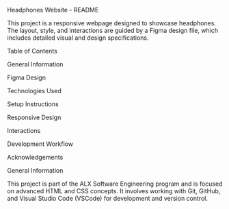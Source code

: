 Headphones Website - README

This project is a responsive webpage designed to showcase headphones. The layout, style, and interactions are guided by a Figma design file, which includes detailed visual and design specifications.

Table of Contents

General Information

Figma Design

Technologies Used

Setup Instructions

Responsive Design

Interactions

Development Workflow

Acknowledgements

General Information

This project is part of the ALX Software Engineering program and is focused on advanced HTML and CSS concepts. It involves working with Git, GitHub, and Visual Studio Code (VSCode) for development and version control.
